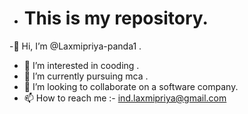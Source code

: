- # This is my repository.
-👋 Hi, I’m @Laxmipriya-panda1 .
- 👀 I’m interested in cooding .
- 🌱 I’m currently pursuing mca .
- 💞️ I’m looking to collaborate on a software company.
- 📫 How to reach me :- ind.laxmipriya@gmail.com


<!---
Laxmipriya-panda1/Laxmipriya-panda1 is a ✨ special ✨ repository because its `README.md` (this file) appears on your GitHub profile.
You can click the Preview link to take a look at your changes.
--->
